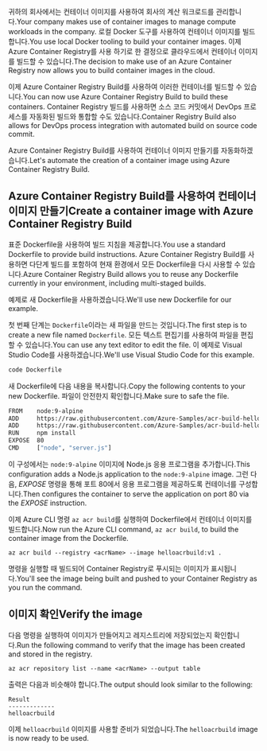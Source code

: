 <span data-ttu-id="aa7cd-101">귀하의 회사에서는 컨테이너 이미지를 사용하여 회사의 계산 워크로드를 관리합니다.</span><span class="sxs-lookup"><span data-stu-id="aa7cd-101">Your company makes use of container images to manage compute workloads in the company.</span></span> <span data-ttu-id="aa7cd-102">로컬 Docker 도구를 사용하여 컨테이너 이미지를 빌드합니다.</span><span class="sxs-lookup"><span data-stu-id="aa7cd-102">You use local Docker tooling to build your container images.</span></span> <span data-ttu-id="aa7cd-103">이제 Azure Container Registry를 사용 하기로 한 결정으로 클라우드에서 컨테이너 이미지를 빌드할 수 있습니다.</span><span class="sxs-lookup"><span data-stu-id="aa7cd-103">The decision to make use of an Azure Container Registry now allows you to build container images in the cloud.</span></span> 

<span data-ttu-id="aa7cd-104">이제 Azure Container Registry Build를 사용하여 이러한 컨테이너를 빌드할 수 있습니다.</span><span class="sxs-lookup"><span data-stu-id="aa7cd-104">You can now use Azure Container Registry Build to build these containers.</span></span> <span data-ttu-id="aa7cd-105">Container Registry 빌드를 사용하면 소스 코드 커밋에서 DevOps 프로세스를 자동화된 빌드와 통합할 수도 있습니다.</span><span class="sxs-lookup"><span data-stu-id="aa7cd-105">Container Registry Build also allows for DevOps process integration with automated build on source code commit.</span></span>

<span data-ttu-id="aa7cd-106">Azure Container Registry Build를 사용하여 컨테이너 이미지 만들기를 자동화하겠습니다.</span><span class="sxs-lookup"><span data-stu-id="aa7cd-106">Let's automate the creation of a container image using Azure Container Registry Build.</span></span>

## <a name="create-a-container-image-with-azure-container-registry-build"></a><span data-ttu-id="aa7cd-107">Azure Container Registry Build를 사용하여 컨테이너 이미지 만들기</span><span class="sxs-lookup"><span data-stu-id="aa7cd-107">Create a container image with Azure Container Registry Build</span></span>

<span data-ttu-id="aa7cd-108">표준 Dockerfile을 사용하여 빌드 지침을 제공합니다.</span><span class="sxs-lookup"><span data-stu-id="aa7cd-108">You use a standard Dockerfile to provide build instructions.</span></span> <span data-ttu-id="aa7cd-109">Azure Container Registry Build를 사용하면 다단계 빌드를 포함하여 현재 환경에서 모든 Dockerfile을 다시 사용할 수 있습니다.</span><span class="sxs-lookup"><span data-stu-id="aa7cd-109">Azure Container Registry Build allows you to reuse any Dockerfile currently in your environment, including multi-staged builds.</span></span>

<span data-ttu-id="aa7cd-110">예제로 새 Dockerfile을 사용하겠습니다.</span><span class="sxs-lookup"><span data-stu-id="aa7cd-110">We'll use new Dockerfile for our example.</span></span> 

<span data-ttu-id="aa7cd-111">첫 번째 단계는 `Dockerfile`이라는 새 파일을 만드는 것입니다.</span><span class="sxs-lookup"><span data-stu-id="aa7cd-111">The first step is to create a new file named `Dockerfile`.</span></span> <span data-ttu-id="aa7cd-112">모든 텍스트 편집기를 사용하여 파일을 편집할 수 있습니다.</span><span class="sxs-lookup"><span data-stu-id="aa7cd-112">You can use any text editor to edit the file.</span></span> <span data-ttu-id="aa7cd-113">이 예제로 Visual Studio Code를 사용하겠습니다.</span><span class="sxs-lookup"><span data-stu-id="aa7cd-113">We'll use Visual Studio Code for this example.</span></span>

```bash
code Dockerfile
```

<span data-ttu-id="aa7cd-114">새 Dockerfile에 다음 내용을 복사합니다.</span><span class="sxs-lookup"><span data-stu-id="aa7cd-114">Copy the following contents to your new Dockerfile.</span></span> <span data-ttu-id="aa7cd-115">파일이 안전한지 확인합니다.</span><span class="sxs-lookup"><span data-stu-id="aa7cd-115">Make sure to safe the file.</span></span> 

```bash
FROM    node:9-alpine
ADD     https://raw.githubusercontent.com/Azure-Samples/acr-build-helloworld-node/master/package.json /
ADD     https://raw.githubusercontent.com/Azure-Samples/acr-build-helloworld-node/master/server.js /
RUN     npm install
EXPOSE  80
CMD     ["node", "server.js"]
```

<span data-ttu-id="aa7cd-116">이 구성에서는 `node:9-alpine` 이미지에 Node.js 응용 프로그램을 추가합니다.</span><span class="sxs-lookup"><span data-stu-id="aa7cd-116">This configuration adds a Node.js application to the `node:9-alpine` image.</span></span> <span data-ttu-id="aa7cd-117">그런 다음, *EXPOSE* 명령을 통해 포트 80에서 응용 프로그램을 제공하도록 컨테이너를 구성합니다.</span><span class="sxs-lookup"><span data-stu-id="aa7cd-117">Then configures the container to serve the application on port 80 via the *EXPOSE* instruction.</span></span>

<span data-ttu-id="aa7cd-118">이제 Azure CLI 명령 `az acr build`를 실행하여 Dockerfile에서 컨테이너 이미지를 빌드합니다.</span><span class="sxs-lookup"><span data-stu-id="aa7cd-118">Now run the Azure CLI command, `az acr build`, to build the container image from the Dockerfile.</span></span>

```azurecli
az acr build --registry <acrName> --image helloacrbuild:v1 .
```

<span data-ttu-id="aa7cd-119">명령을 실행할 때 빌드되어 Container Registry로 푸시되는 이미지가 표시됩니다.</span><span class="sxs-lookup"><span data-stu-id="aa7cd-119">You'll see the image being built and pushed to your Container Registry as you run the command.</span></span>

## <a name="verify-the-image"></a><span data-ttu-id="aa7cd-120">이미지 확인</span><span class="sxs-lookup"><span data-stu-id="aa7cd-120">Verify the image</span></span>

<span data-ttu-id="aa7cd-121">다음 명령을 실행하여 이미지가 만들어지고 레지스트리에 저장되었는지 확인합니다.</span><span class="sxs-lookup"><span data-stu-id="aa7cd-121">Run the following command to verify that the image has been created and stored in the registry.</span></span>

```azurecli
az acr repository list --name <acrName> --output table
```

<span data-ttu-id="aa7cd-122">출력은 다음과 비슷해야 합니다.</span><span class="sxs-lookup"><span data-stu-id="aa7cd-122">The output should look similar to the following:</span></span>

```console
Result
-------------
helloacrbuild
```

<span data-ttu-id="aa7cd-123">이제 `helloacrbuild` 이미지를 사용할 준비가 되었습니다.</span><span class="sxs-lookup"><span data-stu-id="aa7cd-123">The `helloacrbuild` image is now ready to be used.</span></span>
